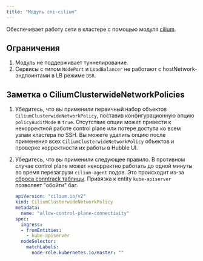 ```yaml
---
title: "Модуль cni-cilium"
---
```


Обеспечивает работу сети в кластере с помощью модуля [cilium](https://cilium.io/).

## Ограничения

1. Модуль не поддерживает туннелирование.
2. Сервисы с типом `NodePort` и `LoadBalancer` не работают с hostNetwork-эндпоинтами в LB режиме `DSR`.

## Заметка о CiliumClusterwideNetworkPolicies

1. Убедитесь, что вы применили первичный набор объектов `CiliumClusterwideNetworkPolicy`, поставив конфигурационную опцию `policyAuditMode` в `true`.
  Отсутствие опции может привести к некорректной работе control plane или потере доступа ко всем узлам кластера по SSH.
  Вы можете удалить опцию после применения всех `CiliumClusterwideNetworkPolicy` объектов и проверке корректности их работы в Hubble UI.
2. Убедитесь, что вы применили следующее правило. В противном случае control plane может некорректно работать до одной минуты во время перезагрузи `cilium-agent` подов. Это происходит из-за [сброса conntrack таблицы](https://github.com/cilium/cilium/issues/19367). Привязка к entity `kube-apiserver` позволяет "обойти" баг.

    ```yaml
    apiVersion: "cilium.io/v2"
    kind: CiliumClusterwideNetworkPolicy
    metadata:
      name: "allow-control-plane-connectivity"
    spec:
      ingress:
      - fromEntities:
        - kube-apiserver
      nodeSelector:
        matchLabels:
          node-role.kubernetes.io/master: ""
    ```
